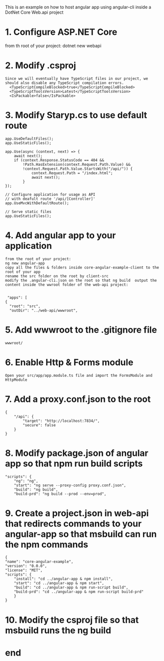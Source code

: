 This is an example on how to host angular app using angular-cli inside a DotNet Core Web.api project

# 1. Configure ASP.NET Core
from th root of your project:
dotnet new webapi

# 2. Modify .csproj
    Since we will eventually have TypeScript files in our project, we should also disable any TypeScript compilation errors.
      <TypeScriptCompileBlocked>true</TypeScriptCompileBlocked>
      <TypeScriptToolsVersion>Latest</TypeScriptToolsVersion>
      <IsPackable>false</IsPackable>

# 3. Modify Staryp.cs to use default route
    app.UseDefaultFiles();
    app.UseStaticFiles();

    app.Use(async (context, next) => {
        await next();
        if (context.Response.StatusCode == 404 &&
            !Path.HasExtension(context.Request.Path.Value) &&
            !context.Request.Path.Value.StartsWith("/api/")) {
                context.Request.Path = "/index.html";
                await next();
            }
    });

    // Configure application for usage as API
    // with deafult route '/api/[Controller]'
    app.UseMvcWithDefaultRoute();

    // Serve static files
    app.UseStaticFiles();

# 4.  Add angular app to your application
    from the root of your project:
    ng new angular-app
    copy all the files & folders inside core-angular-example-client to the root of your app
    rename the src folder on the root by client-src
    modify the .angular-cli.json on the root so that ng build  output the content inside the wwroot folder of the web-api project:
     

     "apps": [
    {
      "root": "src",
      "outDir": "../web-api/wwwroot",

# 5. Add wwwroot to the .gitignore file
    wwwroot/

# 6. Enable  Http & Forms module
    Open your src/app/app.module.ts file and import the FormsModule and HttpModule

# 7. Add a proxy.conf.json to the root
    {
        "/api": {
            "target": "http://localhost:7834/",
            "secure": false
        }
    }

# 8. Modify package.json of angular app so that npm run build scripts
    "scripts": {
        "ng": "ng",
        "start": "ng serve --proxy-config proxy.conf.json",
        "build": "ng build",
        "build-prd": "ng build --prod --env=prod",

# 9. Create a project.json in web-api that redirects commands to your angular-app so that msbuild can run the npm commands
    {
    "name": "core-angular-example",
    "version": "0.0.0",
    "license": "MIT",
    "scripts": {
        "install": "cd ../angular-app & npm install",
        "start": "cd ../angular-app & npm start",
        "build": "cd ../angular-app & npm run-script build",
        "build-prd": "cd ../angular-app & npm run-script build-prd"
        }
    }   

# 10. Modify the csproj file so that msbuild runs the ng build
   <Target Name="EnsureNode">
    <Exec Command="node --version" ContinueOnError="true">
      <Output TaskParameter="ExitCode" PropertyName="ErrorCode" />
    </Exec>
    <Error Condition="'$(ErrorCode)' != '0'" Text="Node.js is required to build and run this project. To continue, please install Node.js from https://nodejs.org/, and then restart your command prompt or IDE." />
  </Target>
  <Target Name="DebugRunNgBuild" BeforeTargets="Build" Condition=" '$(Configuration)' == 'Debug' ">
    <CallTarget Targets="EnsureNode" />
    <Message Importance="high" Text="Performing ng build for dev build..." />
    <Exec Command="npm run-script build" />
  </Target>
  <Target Name="ReleaseRunNgBuild" BeforeTargets="Build" Condition=" '$(Configuration)' == 'Release' ">
    <CallTarget Targets="EnsureNode" />
    <Message Importance="high" Text="Install packages..." />
    <Exec Command="npm install" />
    <Message Importance="high" Text="Performing ng build for prd build..." />
    <Exec Command="npm run-script build-prd" />
  </Target>

# end

